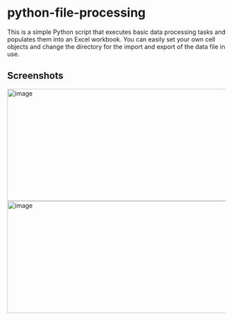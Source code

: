 # python-file-processing
This is a simple Python script that executes basic data processing tasks and populates them into an Excel workbook. You can easily set your own cell objects and change the directory for the import and export of the data file in use.

## Screenshots
<img width="1747" height="259" alt="image" src="https://github.com/user-attachments/assets/8145054e-e99a-4fbb-b14c-f6ff6a921457" />

<img width="1774" height="259" alt="image" src="https://github.com/user-attachments/assets/591ce2fb-7edd-4560-b40e-ec59dba11a00" />

